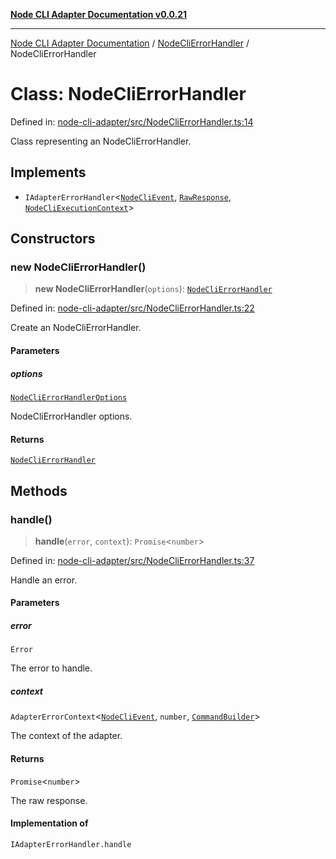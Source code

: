 [**Node CLI Adapter Documentation v0.0.21**](../../README.md)

***

[Node CLI Adapter Documentation](../../modules.md) / [NodeCliErrorHandler](../README.md) / NodeCliErrorHandler

# Class: NodeCliErrorHandler

Defined in: [node-cli-adapter/src/NodeCliErrorHandler.ts:14](https://github.com/stonemjs/node-cli-adapter/blob/8aa5733b805725e9383f05513594f3738beb3cb2/src/NodeCliErrorHandler.ts#L14)

Class representing an NodeCliErrorHandler.

## Implements

- `IAdapterErrorHandler`\<[`NodeCliEvent`](../../declarations/interfaces/NodeCliEvent.md), [`RawResponse`](../../declarations/type-aliases/RawResponse.md), [`NodeCliExecutionContext`](../../declarations/type-aliases/NodeCliExecutionContext.md)\>

## Constructors

### new NodeCliErrorHandler()

> **new NodeCliErrorHandler**(`options`): [`NodeCliErrorHandler`](NodeCliErrorHandler.md)

Defined in: [node-cli-adapter/src/NodeCliErrorHandler.ts:22](https://github.com/stonemjs/node-cli-adapter/blob/8aa5733b805725e9383f05513594f3738beb3cb2/src/NodeCliErrorHandler.ts#L22)

Create an NodeCliErrorHandler.

#### Parameters

##### options

[`NodeCliErrorHandlerOptions`](../interfaces/NodeCliErrorHandlerOptions.md)

NodeCliErrorHandler options.

#### Returns

[`NodeCliErrorHandler`](NodeCliErrorHandler.md)

## Methods

### handle()

> **handle**(`error`, `context`): `Promise`\<`number`\>

Defined in: [node-cli-adapter/src/NodeCliErrorHandler.ts:37](https://github.com/stonemjs/node-cli-adapter/blob/8aa5733b805725e9383f05513594f3738beb3cb2/src/NodeCliErrorHandler.ts#L37)

Handle an error.

#### Parameters

##### error

`Error`

The error to handle.

##### context

`AdapterErrorContext`\<[`NodeCliEvent`](../../declarations/interfaces/NodeCliEvent.md), `number`, [`CommandBuilder`](../../declarations/type-aliases/CommandBuilder.md)\>

The context of the adapter.

#### Returns

`Promise`\<`number`\>

The raw response.

#### Implementation of

`IAdapterErrorHandler.handle`
